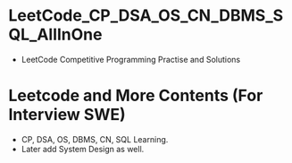 # LeetCode_CP_DSA_OS_CN_DBMS_SQL_AllInOne
* LeetCode Competitive Programming Practise and Solutions

# Leetcode and More Contents (For Interview SWE)
* CP, DSA, OS, DBMS, CN, SQL Learning.
* Later add System Design as well.


